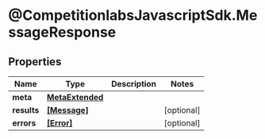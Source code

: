 # @CompetitionlabsJavascriptSdk.MessageResponse

## Properties

Name | Type | Description | Notes
------------ | ------------- | ------------- | -------------
**meta** | [**MetaExtended**](MetaExtended.md) |  | 
**results** | [**[Message]**](Message.md) |  | [optional] 
**errors** | [**[Error]**](Error.md) |  | [optional] 


